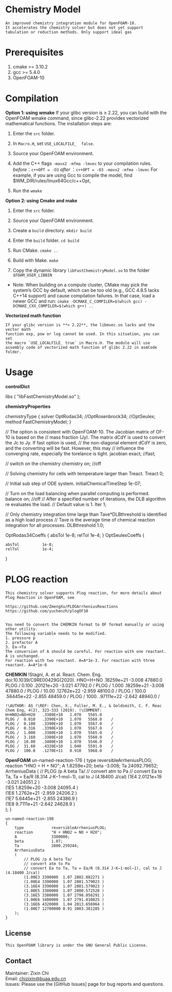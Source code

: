 # Chemistry Model 

    An improved chemistry integration module for OpenFOAM-10.  
    It accelerates the chemistry solver but does not yet support tabulation or reduction methods. Only support ideal gas

# Prerequisites

 1. cmake >= 3.10.2
 2. gcc >= 5.4.0
 3. OpenFOAM-10

# Compilation

**Option 1: using wmake**
    If your glibc version is ≥ 2.22, you can build with the OpenFOAM wmake command,
    since glibc-2.22 provides vectorized mathematical functions. The installation steps are:

 1. Enter the `src` folder.

 2. In `Macro.H`, set `USE_LOCALFILE_  false`. 

 3. Source your OpenFOAM environment.  

 4. Add the C++ flags `-mavx2 -mfma -lmvec` to your compilation rules.
    *before*：`c++OPT = -O3`
    *after* ：`c++OPT = -O3 -mavx2 -mfma -lmvec`
    For example, if you are using Gcc to compile the model, find $WM_DIR/rules/linux64Gcc/c++Opt, 

 5. Run the `wmake`

**Option 2: using Cmake and make**

 1. Enter the `src` folder.

 2. Source your OpenFOAM environment.

 3. Create a `build` directory. 
    `mkdir build`

 4. Enter the `build` folder. 
    `cd build`

 5. Run CMake.
    `cmake ..`

 6. Build with Make.
    `make`  

 7. Copy the dynamic library `libFastChemistryModel.so` to the folder `$FOAM_USER_LIBBIN`

 *  Note: When building on a compute cluster, CMake may pick the system’s GCC by default, 
    which can be too old (e.g., GCC 4.8.5 lacks C++14 support) and cause compilation failures.
    In that case, load a newer GCC and run:
   `cmake -DCMAKE_C_COMPILER=$(which gcc) -DCMAKE_CXX_COMPILER=$(which g++) ..`

**Vectorized math function**

    If your glibc version is **< 2.22**, the libmvec.so lacks and the vector math 
    function exp, pow or log cannot be used. In this situation, you can set 
    the macro `USE_LOCALFILE_ true` in Macro.H. The module will use 
    assembly code of vectorized math function of glibc 2.22 in asmCode folder.


# Usage

**controlDict**

libs
(
    "libFastChemistryModel.so"
);


**chemistryProperties**

chemistryType
{
    solver          OptRodas34;
                    //OptRosenbrock34;
                    //OptSeulex;
    method          FastChemistryModel;
}


// The option is consistent with OpenFOAM-10. The Jacobian matrix of OF-10 is based on the 
// mass fraction (Jy). The matrix dCdY is used to convert the Jc to Jy. If fast option is used, 
// the non-diagonal element dCdY is zero, and the converting will be fast. However, this may 
// influence the converging rate, especially the torelance is tight.
jacobian    exact;
            //fast;

// switch on the chemistry
chemistry       on;
                //off

// Solving chemistry for cells with temperature larger than Treact.
Treact          0;

// Initial sub step of ODE system.
initialChemicalTimeStep 1e-07;

// Turn on the load balancing when parallel computing is performed.
balance         on;
                //off
// After a specified number of iterations, the DLB algorithm re evaluates the load.
// Default value is 1.
Iter            1;

// Only chemistry integration time large than Tave*DLBthreshold is identified as a high load process
// Tave is the average time of chemical reaction integration for all processes.
DLBthreshold    1.0;


OptRodas34Coeffs
{
    absTol          1e-8;
    relTol          1e-4;
}
OptSeulexCoeffs
{

    absTol          1e-8;
    relTol          1e-4;
}

# PLOG reaction

    This chemistry solver supports Plog reaction, for more details about Plog Reaction in OpenFOAM, see

    https://github.com/ZmengXu/PLOGArrheniusReactions
    https://github.com/yuchenzh/plogOF10


    You need to convert the CHEMKIN format to OF format manually or using other utility.
    The following variable needs to be modified.
    1. pressure p
    2. prefactor A
    3. Ea->Ta
    The conversion of A should be careful. For reaction with one reactant. A is unchanged.
    For reaction with two reactant. A=A*1e-3. For reaction with three reactant. A=A*1e-6

**CHEMKIN**
    !Stagni, A. et al. React. Chem. Eng. doi:10.1039/C9RE00429G(2020).
    HNO=H+NO        .18259e+21  -3.008  47880.0 
    PLOG /  0.100   .20121e+20  -3.021  47792.0   /
    PLOG /  1.000   .18259e+21  -3.008  47880.0   /
    PLOG /  10.00   .12762e+22  -2.959  48100.0   /
    PLOG /  100.0   .56445e+22  -2.855  48459.0   /
    PLOG /  1000.   .97111e+22  -2.642  48940.0   / 

    !\AUTHOR: AS !\REF: Chen, X., Fuller, M. E., & Goldsmith, C. F. Reac Chem Eng, 4(2), 323-333 (2019). !\COMMENT:
    H+HNO2=NO+H2O   .3380E+10   1.070   5565.0 
    PLOG /  0.010   .3390E+10   1.070   5568.0    /
    PLOG /  0.100   .3390E+10   1.070   5567.0    /
    PLOG /  0.316   .3390E+10   1.070   5567.0    /
    PLOG /  1.000   .3380E+10   1.070   5565.0    /
    PLOG /  3.160   .3380E+10   1.070   5560.0    /
    PLOG /  10.00   .3400E+10   1.070   5546.0    /
    PLOG /  31.60   .4320E+10   1.040   5591.0    /
    PLOG /  100.0   .1270E+11   0.910   5968.0    /

**OpenFOAM**
    un-named-reaction-176
    {
        type            reversibleArrheniusPLOG;
        reaction        "HNO = H + NO";
        A               1.8259e+20;
        beta            -3.008;
        Ta              24092.79652; 
        ArrheniusData
        (
            // PLOG /p A beta Ta/
            // convert atm to Pa
            // convert Ea to Ta, Ta = Ea/R (8.314 J⋅K−1⋅mol−1), cal to J (4.18400 J/cal)
            (1E4  2.0121e+19   -3.021   24051.2     )   
            (1E5  1.8259e+20   -3.008   24095.4     )   
            (1E6  1.2762e+21   -2.959   24206.2     )   
            (1E7  5.6445e+21   -2.855   24386.9     )   
            (1E8  9.7111e+21   -2.642   24628.9     )   
        );
    }

    un-named-reaction-198
    {
        type            reversibleArrheniusPLOG;
        reaction        "H + HNO2 = NO + H2O";
        A               3380000;
        beta            1.07;
        Ta              2800.259244;
        ArrheniusData
        (
            // PLOG /p A beta Ta/
            // convert atm to Pa
            // convert Ea to Ta, Ta = Ea/R (8.314 J⋅K−1⋅mol−1), cal to J (4.18400 J/cal)
            (1.00E3 3390000  1.07 2802.082271 )
            (1.00E4 3390000  1.07 2801.579023 )
            (3.16E4 3390000  1.07 2801.579023 )
            (1.00E5 3380000  1.07 2800.572528 )
            (3.16E5 3380000  1.07 2798.056291 )
            (1.00E6 3400000  1.07 2791.010825 )
            (3.16E6 4320000  1.04 2813.656964 )
            (1.00E7 12700000 0.91 3003.381285 )
        );
    }

## License

    This OpenFOAM library is under the GNU General Public License.

## Contact

Maintainer: Zixin Chi  
Email: chizixin@buaa.edu.cn  
Issues: Please use the [GitHub Issues] page for bug reports and questions.



